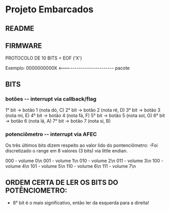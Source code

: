 # Projeto Embarcados

## README

## FIRMWARE

PROTOCOLO DE 10 BITS + EOF ('X')

Exemplo: 0000000000X <------------------------ pacote

## BITS
  ### botões -- interrupt via callback/flag
  1° bit -> botão 1 (nota dó, C)
  2° bit -> botão 2 (nota ré, D)
  3° bit -> botão 3 (nota mi, E)
  4° bit -> botão 4 (nota fá, F)
  5° bit -> botão 5 (nota sol, G)
  6° bit -> botão 6 (nota lá, A)
  7° bit -> botão 7 (nota si, B)
  
  ### potenciômetro -- interrupt via AFEC
  Os três últimos bits dizem respeito ao valor lido do pontenciômetro:
  -Foi discretizado o range em 8 valores (3 bits) via little endian.
  
  000 - volume 0\n
  001 - volume 1\n
  010 - volume 2\n
  011 - volume 3\n
  100 - volume 4\n
  101 - volume 5\n
  110 - volume 6\n
  111 - volume 7\n
  
  ## ORDEM CERTA DE LER OS BITS DO POTÊNCIOMETRO:
  - 8° bit é o mais significativo, então ler da esquerda para a direita!

  
